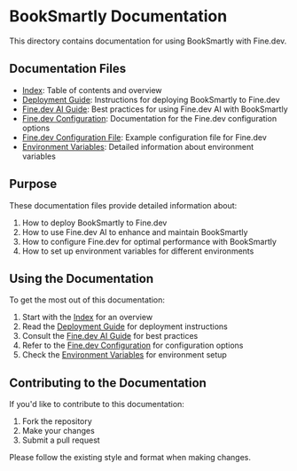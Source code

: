 # BookSmartly Documentation

This directory contains documentation for using BookSmartly with Fine.dev.

## Documentation Files

- [Index](index.md): Table of contents and overview
- [Deployment Guide](deployment.md): Instructions for deploying BookSmartly to Fine.dev
- [Fine.dev AI Guide](fine-ai-guide.md): Best practices for using Fine.dev AI with BookSmartly
- [Fine.dev Configuration](fine-config.md): Documentation for the Fine.dev configuration options
- [Fine.dev Configuration File](fine.config.json): Example configuration file for Fine.dev
- [Environment Variables](env-example.md): Detailed information about environment variables

## Purpose

These documentation files provide detailed information about:

1. How to deploy BookSmartly to Fine.dev
2. How to use Fine.dev AI to enhance and maintain BookSmartly
3. How to configure Fine.dev for optimal performance with BookSmartly
4. How to set up environment variables for different environments

## Using the Documentation

To get the most out of this documentation:

1. Start with the [Index](index.md) for an overview
2. Read the [Deployment Guide](deployment.md) for deployment instructions
3. Consult the [Fine.dev AI Guide](fine-ai-guide.md) for best practices
4. Refer to the [Fine.dev Configuration](fine-config.md) for configuration options
5. Check the [Environment Variables](env-example.md) for environment setup

## Contributing to the Documentation

If you'd like to contribute to this documentation:

1. Fork the repository
2. Make your changes
3. Submit a pull request

Please follow the existing style and format when making changes.